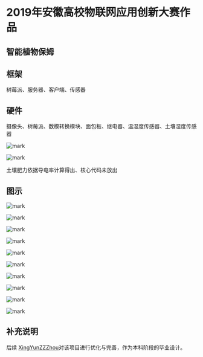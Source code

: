 # 2019年安徽高校物联网应用创新大赛作品

## 智能植物保姆

## 框架

树莓派、服务器、客户端、传感器

## 硬件

摄像头、树莓派、数模转换模块、面包板、继电器、温湿度传感器、土壤湿度传感器

![mark](http://tuchuang.xchcloud.cn/blog/20200614/oO1zduYOqiKp.png)

![mark](http://tuchuang.xchcloud.cn/blog/20200614/r2HPQDXgpbKD.png)

土壤肥力依据导电率计算得出、核心代码未放出

## 图示

![mark](http://tuchuang.xchcloud.cn/blog/20200614/AuYbIpJ94SgM.png)

![mark](http://tuchuang.xchcloud.cn/blog/20200614/psRU4vSOVMX4.png)

![mark](http://tuchuang.xchcloud.cn/blog/20200614/CHTfShvN7W9c.png)

![mark](http://tuchuang.xchcloud.cn/blog/20200614/fRWGgTQjQxEJ.png)

![mark](http://tuchuang.xchcloud.cn/blog/20200614/MMzmfPPP8gMi.png)

![mark](http://tuchuang.xchcloud.cn/blog/20200614/bC52q5ratv6c.png)

![mark](http://tuchuang.xchcloud.cn/blog/20200614/VV5hpgf7rAcc.png)

![mark](http://tuchuang.xchcloud.cn/blog/20200614/akyVI7Pm4qzJ.png)

![mark](http://tuchuang.xchcloud.cn/blog/20200614/H4ropyJU8Smk.png)

![mark](http://tuchuang.xchcloud.cn/blog/20200614/H9XnQYKWOYCW.png)

## 补充说明

后续 [XingYunZZZhou](https://github.com/XingYunZZZhou)对该项目进行优化与完善，作为本科阶段的毕业设计。